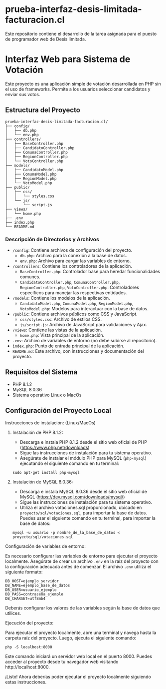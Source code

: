 # prueba-interfaz-desis-limitada-facturacion.cl

Este repositorio contiene el desarrollo de la tarea asignada para el puesto de programador web de Desis limitada.

# Interfaz Web para Sistema de Votación

Este proyecto es una aplicación simple de votación desarrollada en PHP sin el uso de frameworks. Permite a los usuarios seleccionar candidatos y enviar sus votos.

## Estructura del Proyecto
```
prueba-interfaz-desis-limitada-facturacion.cl/
├── config/
│   ├── db.php
│   └── env.php
├── controllers/
│   ├── BaseController.php
│   ├── CandidatoController.php
│   ├── ComunaController.php
│   ├── RegionController.php
│   └── VotoController.php
├── models/
│   ├── CandidatoModel.php
│   ├── ComunaModel.php
│   ├── RegionModel.php
│   └── VotoModel.php
├── public/
│   ├── css/
│   │   └── styles.css
│   └── js/
│       └── script.js
├── views/
│   └── home.php
├── .env
├── index.php
└── README.md
```
### Descripción de Directorios y Archivos

- `/config`: Contiene archivos de configuración del proyecto.
  - `db.php`: Archivo para la conexión a la base de datos.
  - `env.php`: Archivo para cargar las variables de entorno.
- `/controllers`: Contiene los controladores de la aplicación.
  - `BaseController.php`: Controlador base para heredar funcionalidades comunes.
  - `CandidatoController.php`, `ComunaController.php`, `RegionController.php`, `VotoController.php`: Controladores específicos para manejar las respectivas entidades.
- `/models`: Contiene los modelos de la aplicación.
  - `CandidatoModel.php`, `ComunaModel.php`, `RegionModel.php`, `VotoModel.php`: Modelos para interactuar con la base de datos.
- `/public`: Contiene archivos públicos como CSS y JavaScript.
  - `css/styles.css`: Archivo de estilos CSS.
  - `js/script.js`: Archivo de JavaScript para validaciones y Ajax.
- `/views`: Contiene las vistas de la aplicación.
  - `home.php`: Vista principal de la aplicación.
- `.env`: Archivo de variables de entorno (no debe subirse al repositorio).
- `index.php`: Punto de entrada principal de la aplicación.
- `README.md`: Este archivo, con instrucciones y documentación del proyecto.

## Requisitos del Sistema

- PHP 8.1.2
- MySQL 8.0.36
- Sistema operativo Linux o MacOs

## Configuración del Proyecto Local

Instrucciones de instalación: (Linux/MacOs)

1. Instalación de PHP 8.1.2:
   - Descarga e instala PHP 8.1.2 desde el sitio web oficial de PHP (https://www.php.net/downloads)
   - Sigue las instrucciones de instalación para tu sistema operativo.
   - Asegúrate de instalar el módulo PHP para MySQL (`php-mysql`) ejecutando el siguiente comando en tu terminal:
   ```
   sudo apt-get install php-mysql
   ```

2. Instalación de MySQL 8.0.36:
   - Descarga e instala MySQL 8.0.36 desde el sitio web oficial de MySQL (https://dev.mysql.com/downloads/mysql/)
   - Sigue las instrucciones de instalación para tu sistema operativo.
    - Utiliza el archivo votaciones.sql proporcionado, ubicado en `proyecto/sql/votaciones.sql`, para importar la base de datos. Puedes usar el siguiente comando en tu terminal, para importar la base de datos:
    ```
    mysql -u usuario -p nombre_de_la_base_de_datos < proyecto/sql/votaciones.sql
    ```

Configuración de variables de entorno:

Es necesario configurar las variables de entorno para ejecutar el proyecto localmente. Asegúrate de crear un archivo `.env` en la raíz del proyecto con la configuración adecuada antes de comenzar. El archivo `.env` utiliza el siguiente formato:
```
DB_HOST=ejemplo_servidor
DB_NAME=ejemplo_base_de_datos
DB_USER=usuario_ejemplo
DB_PASS=contraseña_ejemplo
DB_CHARSET=utf8mb4
```
Deberás configurar los valores de las variables según la base de datos que utilices.

Ejecución del proyecto:

Para ejecutar el proyecto localmente, abre una terminal y navega hasta la carpeta raíz del proyecto. Luego, ejecuta el siguiente comando:
```
php -S localhost:8000
```
Este comando iniciará un servidor web local en el puerto 8000. Puedes acceder al proyecto desde tu navegador web visitando http://localhost:8000.

¡Listo! Ahora deberías poder ejecutar el proyecto localmente siguiendo estas instrucciones.
